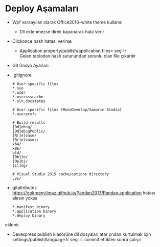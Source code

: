 # Deploy Aşamaları
- Wpf varsayılan olarak Office2016-white theme kullanır.
    - Dll eklenmezse direk kapanarak hata verir
    
- Clickonce hash hatası verirse 
    - Application property/publish/application files> seçilir  
    Gelen tablodan hash sutunundan sorunlu olan file çıkarılır

- Git Dosya Ayarları
- .gitignore  
    ````
    # User-specific files
    *.suo
    *.user
    *.userosscache
    *.sln.docstates

    # User-specific files (MonoDevelop/Xamarin Studio)
    *.userprefs

    # Build results
    [Dd]ebug/
    [Dd]ebugPublic/
    [Rr]elease/
    [Rr]eleases/
    x64/
    x86/
    bld/
    [Bb]in/
    [Oo]bj/
    [Ll]og/

    # Visual Studio 2015 cache/options directory
    .vs/
    ````
- gitattributes
https://gokmenyilmaz.github.io/Pandap2017/Pandap.application hatası alırsın yoksa
  ````
  *.manifest binary
  *.application binary
  *.deploy binary
  ````
 
  
eklenir.

- Devexpress publish klasörüne dil dosyaları atar
ondan kurtulmak için settings/publish/language tr seçilir.
commit ettikten sonra çalışır


